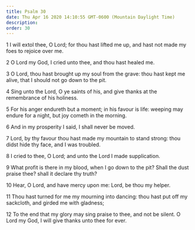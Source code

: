 ```yaml
---
title: Psalm 30
date: Thu Apr 16 2020 14:10:55 GMT-0600 (Mountain Daylight Time)
description: 
order: 30
---
```


<p>
  1 I will extol thee, O Lord; for thou hast lifted me up, and hast not made my
  foes to rejoice over me.
</p>
<p>2 O Lord my God, I cried unto thee, and thou hast healed me.</p>
<p>
  3 O Lord, thou hast brought up my soul from the grave: thou hast kept me
  alive, that I should not go down to the pit.
</p>
<p>
  4 Sing unto the Lord, O ye saints of his, and give thanks at the remembrance
  of his holiness.
</p>
<p>
  5 For his anger endureth but a moment; in his favour is life: weeping may
  endure for a night, but joy cometh in the morning.
</p>
<p>6 And in my prosperity I said, I shall never be moved.</p>
<p>
  7 Lord, by thy favour thou hast made my mountain to stand strong: thou didst
  hide thy face, and I was troubled.
</p>
<p>8 I cried to thee, O Lord; and unto the Lord I made supplication.</p>
<p>
  9 What profit is there in my blood, when I go down to the pit? Shall the dust
  praise thee? shall it declare thy truth?
</p>
<p>10 Hear, O Lord, and have mercy upon me: Lord, be thou my helper.</p>
<p>
  11 Thou hast turned for me my mourning into dancing: thou hast put off my
  sackcloth, and girded me with gladness;
</p>
<p>
  12 To the end that my glory may sing praise to thee, and not be silent. O Lord
  my God, I will give thanks unto thee for ever.
</p>
